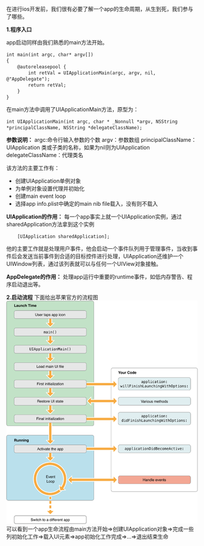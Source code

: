 在进行ios开发前，我们很有必要了解一个app的生命周期，从生到死，我们参与了哪些。

**1.程序入口**

app启动同样由我们熟悉的main方法开始。
```
int main(int argc, char* argv[])
{
    @autoreleasepool {
        int retVal = UIApplicationMain(argc, argv, nil, @"AppDelegate");
        return retVal;
    }
}
```
在main方法中调用了UIApplicationMain方法，原型为：
```
int UIApplicationMain(int argc, char * _Nonnull *argv, NSString *principalClassName, NSString *delegateClassName);
```
**参数说明：**
argc:命令行输入参数的个数
argv：参数数组
principalClassName：UIApplication
类或子类的名称，如果为nil则为UIApplication
delegateClassName：代理类名

该方法的主要工作有：
- 创建UIApplication单例对象
- 为单例对象设置代理并初始化
- 创建main event loop
- 选择app info.plist中确定的main nib file载入，没有则不载入


**UIApplication的作用：**
每一个app事实上就一个UIApplication实例，通过sharedApplication方法拿到这个实例
```
    [UIApplication sharedApplication];
```
他的主要工作就是处理用户事件，他会启动一个事件队列用于管理事件，当收到事件后会发送当前事件到合适的目标控件进行处理，UIApplication还维护一个UIWindow列表，通过该列表就可以与任何一个UIView对象接触。

**AppDelegate的作用：**
处理app运行中重要的runtime事件，如低内存警告、程序启动退出等。

**2.启动流程**
下面给出苹果官方的流程图
![](/assets/pic5-1.png)
可以看到一个app生命流程由main方法开始=>创建UIApplication对象=>完成一些列初始化工作=>载入UI元素=>app初始化工作完成=>...=>退出结束生命

